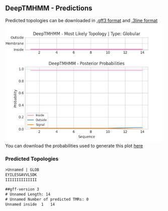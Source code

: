## DeepTMHMM - Predictions
Predicted topologies can be downloaded in [.gff3 format](TMRs.gff3) and [.3line format](predicted_topologies.3line)
![picture](plot.png)
You can download the probabilities used to generate this plot [here](Unnamed_probs.csv)
### Predicted Topologies
```
>Unnamed | GLOB
EYILESGAVVLSDK
IIIIIIIIIIIIII

```


```
##gff-version 3
# Unnamed Length: 14
# Unnamed Number of predicted TMRs: 0
Unnamed	inside	1	14				

```

